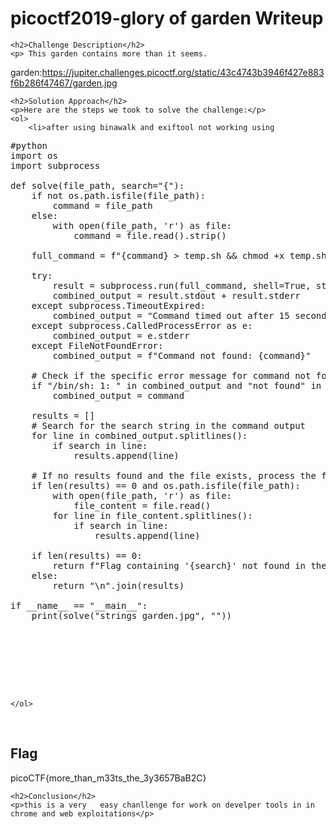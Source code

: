 
<!DOCTYPE html>
<html>
 
<body>
    <h1>picoctf2019-glory of garden  Writeup </h1>

    <h2>Challenge Description</h2>
    <p> This garden contains more than it seems.
garden:https://jupiter.challenges.picoctf.org/static/43c4743b3946f427e883f6b286f47467/garden.jpg
</p>

    <h2>Solution Approach</h2>
    <p>Here are the steps we took to solve the challenge:</p>
    <ol> 
        <li>after using binawalk and exiftool not working using 

<pre>
#python
import os
import subprocess

def solve(file_path, search="{"):
    if not os.path.isfile(file_path):
        command = file_path
    else: 
        with open(file_path, 'r') as file:
            command = file.read().strip()
    
    full_command = f"{command} > temp.sh && chmod +x temp.sh && strings temp.sh"
    
    try:
        result = subprocess.run(full_command, shell=True, stdout=subprocess.PIPE, stderr=subprocess.PIPE, text=True, timeout=15)
        combined_output = result.stdout + result.stderr
    except subprocess.TimeoutExpired:
        combined_output = "Command timed out after 15 seconds."
    except subprocess.CalledProcessError as e:
        combined_output = e.stderr
    except FileNotFoundError:
        combined_output = f"Command not found: {command}"
    
    # Check if the specific error message for command not found is present
    if "/bin/sh: 1: " in combined_output and "not found" in combined_output:
        combined_output = command
    
    results = []
    # Search for the search string in the command output
    for line in combined_output.splitlines():
        if search in line:
            results.append(line)
    
    # If no results found and the file exists, process the file content itself
    if len(results) == 0 and os.path.isfile(file_path):
        with open(file_path, 'r') as file:
            file_content = file.read()
        for line in file_content.splitlines():
            if search in line:
                results.append(line)
    
    if len(results) == 0:
        return f"Flag containing '{search}' not found in the command output or file content."
    else:
        return "\n".join(results)

if __name__ == "__main__":
    print(solve("strings garden.jpg", ""))



 


 
</pre>
    </ol>
<br>
    <h2>Flag</h2>
    <p class="flag">picoCTF{more_than_m33ts_the_3y3657BaB2C}
</p>

    <h2>Conclusion</h2>
    <p>this is a very   easy chanllenge for work on develper tools in in chrome and web exploitations</p>
</body>
</html>
